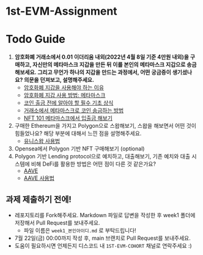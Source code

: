 # 1st-EVM-Assignment

# Todo Guide

1.  ****암호화폐 거래소에서 0.01 이더리움 내외(2022년 4월 8일 기준 4만원 내외)을 구매하고, 자신만의 메타마스크 지갑을 만든 뒤 이를 본인의 메타마스크 지갑으로 송금해보세요. 그리고 무언가 하나의 지갑을 만드는 과정에서, 어떤 궁금증이 생기셨나요? 의문을 던져보고, 설명해주세요.****
    - [암호화폐 지갑을 사용해야 하는 이유](https://dcrypto.tistory.com/876)
    - [암호화폐 지갑 사용 방법: 메타마스크](https://dcrypto.tistory.com/888)
    - [코인 출금 전에 알아야 할 필수 기초 상식](https://dcrypto.tistory.com/902)
    - [거래소에서 메타마스크로 코인 송금하는 방법](https://www.steemcoinpan.com/hive-101145/@donekim/38qazr)
    - [NFT 101 메타마스크에서 입출금 해보기](https://m.post.naver.com/viewer/postView.naver?volumeNo=33335828&memberNo=15388801)
2. 구매한 Ethereum을 가지고 Polygon으로 스왑해보기, 스왑을 해보면서 어떤 것이 힘들었나요? 해당 부분에 대해서 느낀 점을 설명해주세요.
    - [유니스왑 사용법](https://talken.io/board/post/INFO/66992)
3. Opensea에서 Polygon 기반 NFT 구매해보기 (optional)
4. Polygon 기반 Lending protocol으로 예치하고, 대출해보기, 기존 예치와 대출 시스템에 비해 DeFi를 활용한 방법은 어떤 점이 다른 것 같은가요? 
    - [AAVE](https://app.aave.com/)
    - [AAVE 사용법](https://zephyrnet.com/ko/aave-%ED%94%8C%EB%9E%AB%ED%8F%BC-%EC%82%AC%EC%9A%A9-%EB%B0%A9%EB%B2%95-%EC%A0%84%EC%B2%B4-%EA%B0%80%EC%9D%B4%EB%93%9C/)

## **과제 제출하기 전에!**

- 레포지토리를 Fork해주세요. Markdown 파일로 답변을 작성한 후 week1 폴더에 저장해서 Pull Request를 보내주세요.
    - 파일 이름은 `week1_본인아이디.md` 로 부탁드립니다!
- 7월 22일(금) 00:00까지 작성 후, main 브랜치로 Pull Request를 보내주세요.
- 도움이 필요하시면 언제든지 디스코드 내 `1ST-EVM-COHORT` 채널로 연락주세요 :)
